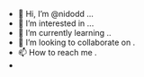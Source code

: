 - 👋 Hi, I’m @nidodd ...
- 👀 I’m interested in ...
- 🌱 I’m currently learning ..
- 💞️ I’m looking to collaborate on .
- 📫 How to reach me .
- 
<!---
nidodd/nidodd is a ✨ special ✨ repository because its `README.md` (this file) appears on your GitHub profile.
You can click the Preview link to take a look at your changes.
--->

